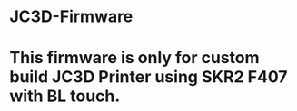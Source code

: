 # JC3D-Firmware
# This firmware is only for custom build JC3D Printer using SKR2 F407 with BL touch.
